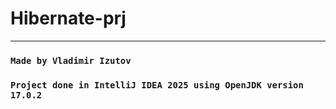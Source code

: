 # Hibernate-prj
---
### `Made by Vladimir Izutov`


### `Project done in IntelliJ IDEA 2025 using OpenJDK version 17.0.2`